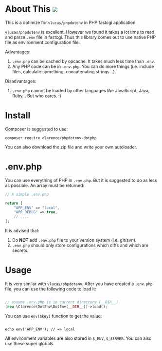About This [![](https://travis-ci.org/Clarence-pan/phpdotenv-dotphp)](https://travis-ci.org/Clarence-pan/phpdotenv-dotphp)
==========

This is a optimize for `vlucas/phpdotenv` in PHP fastcgi application. 

`vlucas/phpdotenv` is excellent. However we found it takes a lot time to read and parse `.env` file in fastcgi.
Thus this library comes out to use native PHP file as environment configuration file.

Advantages:

1. `.env.php` can be cached by opcache. It takes much less time than `.env`. 
2. Any PHP code can be in `.env.php`. You can do more things (i.e. include files, calculate something, concatenating strings...).

Disadvantages:

1. `.env.php` cannot be loaded by other languages like JavaScript, Java, Ruby... But who cares. :)

Install
=======

Composer is suggested to use:

```
composer require clarence/phpdotenv-dotphp
```

You can also download the zip file and write your own autoloader.


.env.php
========

You can use everything of PHP in `.env.php`. But it is suggested to do as less as possible. An array must be returned:

```php
// A simple .env.php

return [
    "APP_ENV" => "local",
    "APP_DEBUG" => true,
    // ....
];

```

It is advised that:

1. Do **NOT** add `.env.php` file to your version system (i.e. git/svn).
2. `.env.php` should only store configurations which diffs and which are secrets.


Usage
=====

It is very similar with `vlucas/phpdotenv`. After you have created a `.env.php` file, you can use the following code to load it:

```php

// assume .env.php is in current directory (__DIR__)
(new \Clarence\DotEnv\DotEnv(__DIR__))->load();

```

You can use `env($key)` function to get the value:

```

echo env('APP_ENV'); // => local

```

All environment variables are also stored in `$_ENV`, `$_SERVER`. You can also use these super globals.  
